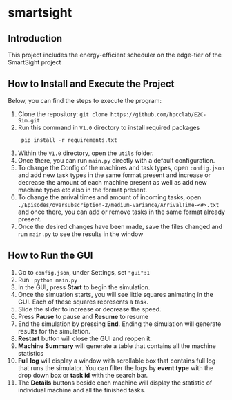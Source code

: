 # smartsight
## Introduction
This project includes the energy-efficient scheduler on the edge-tier of the SmartSight project 
## How to Install and Execute the Project
Below, you can find the steps to execute the program:
1. Clone the repository:
```git clone https://github.com/hpcclab/E2C-Sim.git ```
2. Run this command in ```V1.0``` directory to install required packages
   ```
    pip install -r requirements.txt
    ```
3. Within the ``` V1.0 ``` directory, open the ``` utils ``` folder.
4. Once there, you can run ``` main.py ``` directly with a default configuration.
5. To change the Config of the machines and task types, open ``` config.json ``` and add new task types in the same format present and increase or decrease the amount of each machine present as well as add new machine types etc also in the format present.
6. To change the arrival times and amount of incoming tasks, open ``` ./Episodes/oversubscription-2/medium-variance/ArrivalTime-<#>.txt ``` and once there, you can add or remove tasks in the same format already present.
7. Once the desired changes have been made, save the files changed and run ``` main.py ``` to see the results in the window
## How to Run the GUI
1. Go to ``` config.json ```, under Settings, set ```"gui":1```
2. Run ``` python main.py```
3. In the GUI, press **Start** to begin the simulation.
4. Once the simuation starts, you will see little squares animating in the GUI. Each of these squares represents a task.
5. Slide the slider to increase or decrease the speed.
6. Press **Pause** to pause and **Resume** to resume
7. End the simulation by pressing **End**. Ending the simulation will generate results for the simulation.
8. **Restart** button will close the GUI and reopen it.
9. **Machine Summary** will generate a table that contains all the machine statistics
10. **Full log** will display a window with scrollable box that contains full log that runs the simulator. You can filter the logs by **event type** with the drop down box or **task id** with the search bar. 
11. The **Details** buttons beside each machine will display the statistic of individual machine and all the finished tasks. 